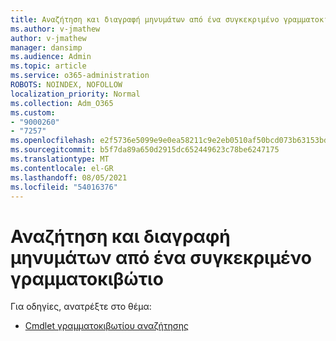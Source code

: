 ```yaml
---
title: Αναζήτηση και διαγραφή μηνυμάτων από ένα συγκεκριμένο γραμματοκιβώτιο
ms.author: v-jmathew
author: v-jmathew
manager: dansimp
ms.audience: Admin
ms.topic: article
ms.service: o365-administration
ROBOTS: NOINDEX, NOFOLLOW
localization_priority: Normal
ms.collection: Adm_O365
ms.custom:
- "9000260"
- "7257"
ms.openlocfilehash: e2f5736e5099e9e0ea58211c9e2eb0510af50bcd073b63153bd13eca1266c318
ms.sourcegitcommit: b5f7da89a650d2915dc652449623c78be6247175
ms.translationtype: MT
ms.contentlocale: el-GR
ms.lasthandoff: 08/05/2021
ms.locfileid: "54016376"
---
```

# <a name="search-and-delete-messages-from-a-specific-mailbox"></a>Αναζήτηση και διαγραφή μηνυμάτων από ένα συγκεκριμένο γραμματοκιβώτιο

Για οδηγίες, ανατρέξτε στο θέμα:

* [Cmdlet γραμματοκιβωτίου αναζήτησης](https://docs.microsoft.com/powershell/module/exchange/mailboxes/search-mailbox)

